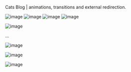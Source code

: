 Cats Blog | animations, transitions and external redirection.

![image](https://github.com/user-attachments/assets/3479a87e-9a41-4a89-bc35-abd8a2bc3f37)
![image](https://github.com/user-attachments/assets/57753bb4-4ad5-4ad8-a441-a238368dda77)
![image](https://github.com/user-attachments/assets/fd436739-7259-4fee-8d58-df5c8741420c)
![image](https://github.com/user-attachments/assets/27acf2a7-2943-492a-9c83-85f3214802c5)

![image](https://github.com/user-attachments/assets/74549382-8615-41d6-b114-9b03445b7c60)

...

![image](https://github.com/user-attachments/assets/f2f5f8e4-f439-4fdd-baf0-18fb47dade34)

![image](https://github.com/user-attachments/assets/a814e648-f2f0-4bbf-ab90-7bf6fb2ac2bc)

![image](https://github.com/user-attachments/assets/298a3bfc-53d1-4082-b9a8-3bb71bf67b75)
